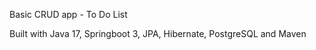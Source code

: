 Basic CRUD app - To Do List

Built with Java 17, Springboot 3, JPA, Hibernate, PostgreSQL and Maven
